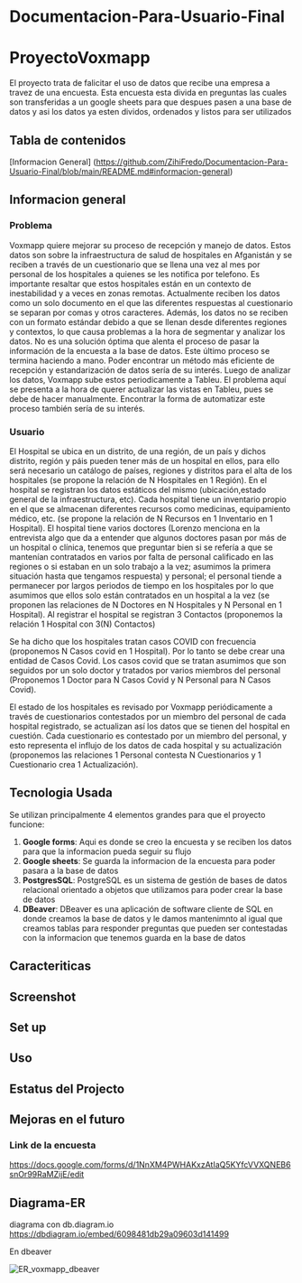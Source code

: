 # Documentacion-Para-Usuario-Final

# ProyectoVoxmapp

El proyecto trata de falicitar el uso de datos que recibe una empresa a travez de una encuesta. Esta encuesta esta divida en preguntas las cuales son transferidas a un google sheets para que despues pasen a una base de datos y asi los datos ya esten dividos, ordenados y listos para ser utilizados

## Tabla de contenidos

[Informacion General] (https://github.com/ZihiFredo/Documentacion-Para-Usuario-Final/blob/main/README.md#informacion-general)


## Informacion general

### Problema
Voxmapp quiere mejorar su proceso de recepción y manejo de datos. Estos datos son sobre la infraestructura de salud de hospitales en Afganistán y se reciben a través de un cuestionario que se llena una vez al mes por personal de los hospitales a quienes se les notifica por telefono. Es importante resaltar que estos hospitales están en un contexto de inestabilidad y a veces en zonas remotas. Actualmente reciben los datos como un solo documento en el que las diferentes respuestas al cuestionario se separan por comas y otros caracteres. Además, los datos no se reciben con un formato estándar debido a que se llenan desde diferentes regiones y contextos, lo que causa problemas a la hora de segmentar y analizar los datos. No es una solución óptima que alenta el proceso de pasar la información de la encuesta a la base de datos. Este último proceso se termina haciendo a mano. Poder encontrar un método más eficiente de recepción y estandarización de datos sería de su interés. Luego de analizar los datos, Voxmapp sube estos periodicamente a Tableu. El problema aquí se presenta a la hora de querer actualizar las vistas en Tableu, pues se debe de hacer manualmente. Encontrar la forma de automatizar este proceso también sería de su interés. 

### Usuario
El Hospital se ubica en un distrito, de una región, de un país y dichos distrito, región y páis pueden tener más de un hospital en ellos, para ello será necesario un catálogo de países, regiones y distritos para el alta de los hospitales (se propone la relación de N Hospitales en 1 Región). En el hospital se registran los datos estáticos del mismo (ubicación,estado general de la infraestructura, etc). Cada hospital tiene un inventario propio en el que se almacenan diferentes recursos como medicinas, equipamiento médico, etc. (se propone la relación de N Recursos en 1 Inventario en 1 Hospital). El hospital tiene varios doctores (Lorenzo menciona en la entrevista algo que da a entender que algunos doctores pasan por más de un hospital o clínica, tenemos que preguntar bien si se refería a que se mantenían contratados en varios por falta de personal calificado en las regiones o si estaban en un solo trabajo a la vez; asumimos la primera situación hasta que tengamos respuesta) y personal; el personal tiende a permanecer por largos periodos de tiempo en los hospitales por lo que asumimos que ellos solo están contratados en un hospital a la vez (se proponen las relaciones de N Doctores en N Hospitales y N Personal en 1 Hospital). Al registrar el hospital se registran 3 Contactos (proponemos la relación  1 Hospital con 3(N) Contactos) 

Se ha dicho que los hospitales tratan casos COVID con frecuencia (proponemos N Casos covid en 1 Hospital). Por lo tanto se debe crear una entidad de Casos Covid. Los casos covid que se tratan asumimos que son seguidos por un solo doctor y tratados por varios miembros del personal (Proponemos 1 Doctor para N Casos Covid y N Personal para N Casos Covid). 

El estado de los hospitales es revisado por Voxmapp periódicamente a través de cuestionarios contestados por un miembro del personal de cada hospital registrado, se actualizan así los datos que se tienen del hospital en cuestión. Cada cuestionario es contestado por un miembro del personal, y esto representa el influjo de los datos de cada hospital y su actualización (proponemos las relaciones 1 Personal contesta N Cuestionarios y 1 Cuestionario crea 1 Actualización).

## Tecnologia Usada

Se utilizan principalmente 4 elementos grandes para que el proyecto funcione:

1. __Google forms__: Aqui es donde se creo la encuesta y se reciben los datos para que la informacion pueda seguir su flujo
2. __Google sheets__: Se guarda la informacion de la encuesta para poder pasara a la base de datos
3. __PostgresSQL__: PostgreSQL es un sistema de gestión de bases de datos relacional orientado a objetos que utilizamos para poder crear la base de datos
4. __DBeaver__: DBeaver es una aplicación de software cliente de SQL en donde creamos la base de datos y le damos mantenimnto al igual que creamos tablas para responder preguntas que pueden ser contestadas con la informacion que tenemos guarda en la base de datos

## Caracteriticas

## Screenshot

## Set up

## Uso

## Estatus del Projecto

## Mejoras en el futuro

### Link de la encuesta

https://docs.google.com/forms/d/1NnXM4PWHAKxzAtIaQ5KYfcVVXQNEB6snOr99RaMZijE/edit

## Diagrama-ER


diagrama con db.diagram.io
https://dbdiagram.io/embed/6098481db29a09603d141499

En dbeaver

![ER_voxmapp_dbeaver](https://user-images.githubusercontent.com/77375206/117859721-fdcd0180-b254-11eb-8251-1de45397df5d.PNG)
